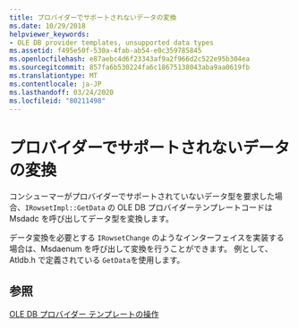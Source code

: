 ```yaml
---
title: プロバイダーでサポートされないデータの変換
ms.date: 10/29/2018
helpviewer_keywords:
- OLE DB provider templates, unsupported data types
ms.assetid: f495e50f-530a-4fab-ab54-e0c359785845
ms.openlocfilehash: e87aebc4d6f23343af9a2f966d2c522e95b304ea
ms.sourcegitcommit: 857fa6b530224fa6c18675138043aba9aa0619fb
ms.translationtype: MT
ms.contentlocale: ja-JP
ms.lasthandoff: 03/24/2020
ms.locfileid: "80211498"
---
```

# <a name="converting-data-not-supported-by-the-provider"></a>プロバイダーでサポートされないデータの変換

コンシューマーがプロバイダーでサポートされていないデータ型を要求した場合、`IRowsetImpl::GetData` の OLE DB プロバイダーテンプレートコードは Msdadc を呼び出してデータ型を変換します。

データ変換を必要とする `IRowsetChange` のようなインターフェイスを実装する場合は、Msdaenum を呼び出して変換を行うことができます。 例として、Atldb.h で定義されている `GetData`を使用します。

## <a name="see-also"></a>参照

[OLE DB プロバイダー テンプレートの操作](../../data/oledb/working-with-ole-db-provider-templates.md)

